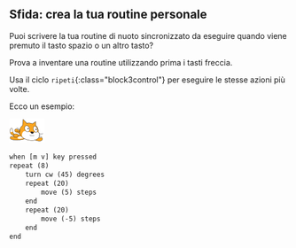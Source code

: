 ## Sfida: crea la tua routine personale

Puoi scrivere la tua routine di nuoto sincronizzato da eseguire quando viene premuto il tasto spazio o un altro tasto?

Prova a inventare una routine utilizzando prima i tasti freccia.

Usa il ciclo `ripeti`{:class="block3control"} per eseguire le stesse azioni più volte.

Ecco un esempio:

![nuotatore sprite](images/swimmer-sprite.png)

```blocks3
when [m v] key pressed
repeat (8)
    turn cw (45) degrees
    repeat (20)
        move (5) steps
    end
    repeat (20)
        move (-5) steps
    end
end
```


